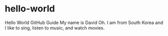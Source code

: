 # hello-world
Hello World GitHub Guide
My name is David Oh.
I am from South Korea and I like to sing, listen to music, and watch movies.
